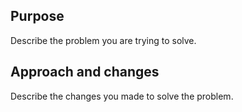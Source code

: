 ## Purpose

Describe the problem you are trying to solve.

## Approach and changes

Describe the changes you made to solve the problem.

